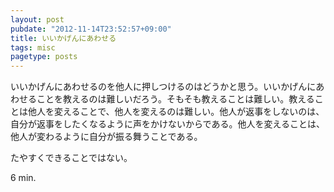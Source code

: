 ```yaml
---
layout: post
pubdate: "2012-11-14T23:52:57+09:00"
title: いいかげんにあわせる
tags: misc
pagetype: posts
---
```

いいかげんにあわせるのを他人に押しつけるのはどうかと思う。いいかげんにあわせることを教えるのは難しいだろう。そもそも教えることは難しい。教えることは他人を変えることで、他人を変えるのは難しい。他人が返事をしないのは、自分が返事をしたくなるように声をかけないからである。他人を変えることは、他人が変わるように自分が振る舞うことである。

たやすくできることではない。

6 min.
